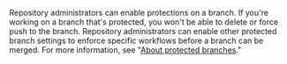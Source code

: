 Repository administrators can enable protections on a branch. If you're working on a branch that's protected, you won't be able to delete or force push to the branch. Repository administrators can enable other protected branch settings to enforce specific workflows before a branch can be merged. For more information, see "[About protected branches](/articles/about-protected-branches)."
